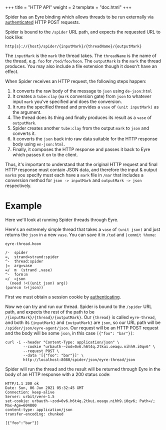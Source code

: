 +++
title = "HTTP API"
weight = 2
template = "doc.html"
+++

Spider has an Eyre binding which allows threads to be run externally via [authenticated](/docs/arvo/eyre/external-api-ref#authentication) HTTP POST requests.

Spider is bound to the `/spider` URL path, and expects the requested URL to look like:

```
http{s}://{host}/spider/{inputMark}/{threadName}/{outputMark}
```

The `inputMark` is the `mark` the thread takes. The `threadName` is the name of the thread, e.g. `foo` for `/ted/foo/hoon`. The `outputMark` is the `mark` the thread produces. You may also include a file extension though it doesn't have an effect.

When Spider receives an HTTP request, the following steps happen:

1. It converts the raw body of the message to `json` using `de-json:html`
2. It creates a `tube:clay` (`mark` conversion gate) from `json` to whatever input `mark` you've specified and does the conversion.
3. It runs the specified thread and provides a `vase` of `(unit inputMark)` as the argument.
4. The thread does its thing and finally produces its result as a `vase` of `outputMark`.
5. Spider creates another `tube:clay` from the output `mark` to `json` and converts it.
6. It converts the `json` back into raw data suitable for the HTTP response body using `en-json:html`.
7. Finally, it composes the HTTP response and passes it back to Eyre which passes it on to the client.

Thus, it's important to understand that the original HTTP request and final HTTP response must contain JSON data, and therefore the input & output `mark`s you specify must each have a `mark` file in `/mar` that includes a conversion method for `json -> inputMark` and `outputMark -> json` respectively.

# Example

Here we'll look at running Spider threads through Eyre.

Here's an extremely simple thread that takes a `vase` of `(unit json)` and just returns the `json` in a new `vase`. You can save it in `/ted` and `|commit %home`:

`eyre-thread.hoon`

```hoon
/-  spider
=,  strand=strand:spider
^-  thread:spider
|=  arg=vase
=/  m  (strand ,vase)
^-  form:m
=/  =json
  (need !<((unit json) arg))
(pure:m !>(json))
```

First we must obtain a session cookie by [authenticating](/docs/arvo/eyre/examples#authenticating).

Now we can try and run our thread. Spider is bound to the `/spider` URL path, and expects the rest of the path to be `/{inputMark}/{thread}/{outputMark}`. Our `{thread}` is called `eyre-thread`, and both its `{inputMark}` and `{outputMark}` are `json`, so our URL path will be `/spider/json/eyre-agent/json`. Our request will be an HTTP POST request and the body will be some `json`, in this case `[{"foo": "bar"}]`:

```
curl -i --header "Content-Type: application/json" \
        --cookie "urbauth-~zod=0v6.h6t4q.2tkui.oeaqu.nihh9.i0qv6" \
        --request POST \
        --data '[{"foo": "bar"}]' \
        http://localhost:8080/spider/json/eyre-thread/json
```

Spider will run the thread and the result will be returned through Eyre in the body of an HTTP response with a 200 status code:

```
HTTP/1.1 200 ok
Date: Sun, 06 Jun 2021 05:32:45 GMT
Connection: keep-alive
Server: urbit/vere-1.5
set-cookie: urbauth-~zod=0v6.h6t4q.2tkui.oeaqu.nihh9.i0qv6; Path=/; Max-Age=604800
content-type: application/json
transfer-encoding: chunked

[{"foo":"bar"}]
```

